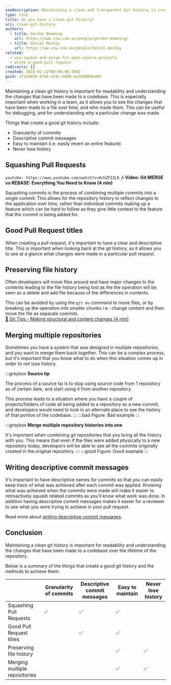 ```yaml
---
seoDescription: Maintaining a clean and transparent Git history is crucial for codebase readability and understanding changes made over time.
type: rule
title: Do you have a clean git history?
uri: clean-git-history
authors:
  - title: Gordon Beeming
    url: https://www.ssw.com.au/people/gordon-beeming/
  - title: Daniel Mackay
    url: https://ww.ssw.com.au/people/daniel-mackay
related:
  - use-squash-and-merge-for-open-source-projects
  - write-a-good-pull-request
redirects: []
created: 2024-02-22T00:00:00.000Z
guid: af3e6656-97b6-424c-b608-be3dd004ba89
---
```


Maintaining a clean git history is important for readability and understanding the changes that have been made to a codebase. This is especially important when working in a team, as it allows you to see the changes that have been made to a file over time, and who made them. This can be useful for debugging, and for understanding why a particular change was made.

Things that create a good git history include:

<!--endintro-->

* Granularity of commits
* Descriptive commit messages
* Easy to maintain (i.e. easily revert an entire feature)
* Never lose history

## Squashing Pull Requests

`youtube: https://www.youtube.com/watch?v=0chZFIZLR_0`
**Video: Git MERGE vs REBASE: Everything You Need to Know (4 min)**

Squashing commits is the process of combining multiple commits into a single commit. This allows for the repository history to reflect changes to the application over time, rather than individual commits making up a feature which can be hard to follow as they give little context to the feature that the commit is being added for.

## Good Pull Request titles

When creating a pull request, it's important to have a clear and descriptive title. This is important when looking back at the git history, as it allows you to see at a glance what changes were made in a particular pull request.

## Preserving file history

Often developers will move files around and have major changes to the contents leading to the file history being lost as the the operation will be seen as a delete and add file because of the differences in contents.

This can be avoided by using the `git mv` command to move files, or by breaking up the operation into smaller chunks i.e.: change content and then move the file as separate commits.\
[📝 Git Tips - Making structural and content changes (4 min)](https://www.youtube.com/watch?v=u0CtXbQ-ggY)

## Merging multiple repositories

Sometimes you have a system that was designed in multiple repositories, and you want to merge them back together. This can be a complex process, but it's important that you know what to do when this situation comes up in order to not lose history.

:::greybox
**Source tip**

The process of a source tip is to stop using source code from 1 repository as of certain date, and start using it from another repository.

This process leads to a situation where you have a couple of projects/folders of code all being added to a repository as a new commit, and developers would need to look in an alternate place to see the history of that portion of the codebase.
:::
:::bad
Figure: Bad example
:::

:::greybox
**Merge multiple repository histories into one**

It's important when combining git repositories that you bring all the history with you. This means that even if the files were added physically to a new repository today, developers will be able to see all the commits originally created in the original repository.
:::
:::good
Figure: Good example
:::

## Writing descriptive commit messages

It's important to have descriptive names for commits so that you can easily keep track of what was achieved after each commit was applied. Knowing what was achieved when the commits were made will make it easier to retroactively squash related commits as you'll know what work was done. In addition having descriptive commit messages makes it easier for a reviewer to see what you were trying to achieve in your pull request.

Read more about [writing descriptive commit messages](/use-emojis-in-your-commits).

## Conclusion

Maintaining a clean git history is important for readability and understanding the changes that have been made to a codebase over the lifetime of the repository.

Below is a summary of the things that create a good git history and the methods to achieve them:

|                               | Granularity of commits | Descriptive commit messages | Easy to maintain | Never lose history |
| ----------------------------- | ---------------------- | --------------------------- | ---------------- | ------------------ |
| Squashing Pull Requests       | ✅                     | ✅                          | ✅               |                    |
| Good Pull Request titles      |                        | ✅                          | ✅               |                    |
| Preserving file history       |                        |                             | ✅               | ✅                 |
| Merging multiple repositories |                        |                             | ✅               | ✅                 |
